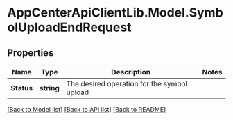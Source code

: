 # AppCenterApiClientLib.Model.SymbolUploadEndRequest
## Properties

Name | Type | Description | Notes
------------ | ------------- | ------------- | -------------
**Status** | **string** | The desired operation for the symbol upload | 

[[Back to Model list]](../README.md#documentation-for-models) [[Back to API list]](../README.md#documentation-for-api-endpoints) [[Back to README]](../README.md)

